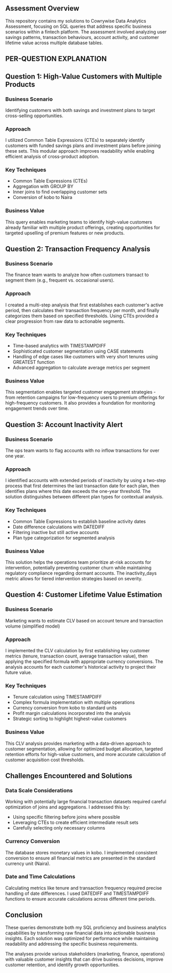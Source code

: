## Assessment Overview
This repository contains my solutions to Cowrywise Data Analytics Assessment, focusing on SQL queries that address specific business scenarios within a fintech platform.
The assessment involved analyzing user savings patterns, transaction behaviours, account activity, and customer lifetime value across multiple database tables.

## PER-QUESTION EXPLANATION

## Question 1: High-Value Customers with Multiple Products

### Business Scenario
Identifying customers with both savings and investment plans to target cross-selling opportunities.

### Approach
I utilized Common Table Expressions (CTEs) to separately identify customers with funded savings plans and investment plans before joining these sets. This modular approach improves readability while enabling efficient analysis of cross-product adoption.

### Key Techniques
- Common Table Expressions (CTEs)
- Aggregation with GROUP BY
- Inner joins to find overlapping customer sets
- Conversion of kobo to Naira

### Business Value
This query enables marketing teams to identify high-value customers already familiar with multiple product offerings, creating opportunities for targeted upselling of premium features or new products.

## Question 2: Transaction Frequency Analysis

### Business Scenario
The finance team wants to analyze how often customers transact to segment them (e.g., frequent vs. occasional users).

### Approach
I created a multi-step analysis that first establishes each customer's active period, then calculates their transaction frequency per month, and finally categorizes them based on specified thresholds. Using CTEs provided a clear progression from raw data to actionable segments.

### Key Techniques
- Time-based analytics with TIMESTAMPDIFF
- Sophisticated customer segmentation using CASE statements
- Handling of edge cases like customers with very short tenures using GREATEST function
- Advanced aggregation to calculate average metrics per segment

### Business Value
This segmentation enables targeted customer engagement strategies - from retention campaigns for low-frequency users to premium offerings for high-frequency customers. It also provides a foundation for monitoring engagement trends over time.

## Question 3: Account Inactivity Alert

### Business Scenario
The ops team wants to flag accounts with no inflow transactions for over one year.

### Approach
I identified accounts with extended periods of inactivity by using a two-step process that first determines the last transaction date for each plan, then identifies plans where this date exceeds the one-year threshold. The solution distinguishes between different plan types for contextual analysis.

### Key Techniques
- Common Table Expressions to establish baseline activity dates
- Date difference calculations with DATEDIFF
- Filtering inactive but still active accounts
- Plan type categorization for segmented analysis

### Business Value
This solution helps the operations team prioritize at-risk accounts for intervention, potentially preventing customer churn while maintaining regulatory compliance regarding dormant accounts. The inactivity_days metric allows for tiered intervention strategies based on severity.

## Question 4: Customer Lifetime Value Estimation

### Business Scenario
Marketing wants to estimate CLV based on account tenure and transaction volume (simplified model)

### Approach
I implemented the CLV calculation by first establishing key customer metrics (tenure, transaction count, average transaction value), then applying the specified formula with appropriate currency conversions. The analysis accounts for each customer's historical activity to project their future value.

### Key Techniques
- Tenure calculation using TIMESTAMPDIFF
- Complex formula implementation with multiple operations
- Currency conversion from kobo to standard units
- Profit margin calculations incorporated into the analysis
- Strategic sorting to highlight highest-value customers

### Business Value
This CLV analysis provides marketing with a data-driven approach to customer segmentation, allowing for optimized budget allocation, targeted retention efforts for high-value customers, and more accurate calculation of customer acquisition cost thresholds.

## Challenges Encountered and Solutions

### Data Scale Considerations
Working with potentially large financial transaction datasets required careful optimization of joins and aggregations. I addressed this by:
- Using specific filtering before joins where possible
- Leveraging CTEs to create efficient intermediate result sets
- Carefully selecting only necessary columns

### Currency Conversion
The database stores monetary values in kobo. I implemented consistent conversion to ensure all financial metrics are presented in the standard currency unit (Naira).

### Date and Time Calculations
Calculating metrics like tenure and transaction frequency required precise handling of date differences. I used DATEDIFF and TIMESTAMPDIFF functions to ensure accurate calculations across different time periods.


## Conclusion

These queries demonstrate both my SQL proficiency and business analytics capabilities by transforming raw financial data into actionable business insights. Each solution was optimized for performance while maintaining readability and addressing the specific business requirements.

The analyses provide various stakeholders (marketing, finance, operations) with valuable customer insights that can drive business decisions, improve customer retention, and identify growth opportunities.
